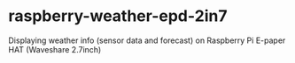 # raspberry-weather-epd-2in7
Displaying weather info (sensor data and forecast) on Raspberry Pi E-paper HAT (Waveshare 2.7inch)
